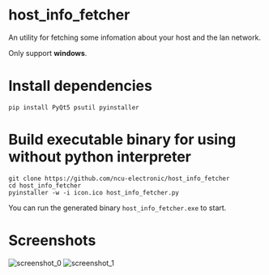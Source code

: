 # host_info_fetcher
An utility for fetching some infomation about your host and the lan network.

Only support **windows**.

# Install dependencies
```
pip install PyQt5 psutil pyinstaller
```

# Build executable binary for using without python interpreter
```
git clone https://github.com/ncu-electronic/host_info_fetcher
cd host_info_fetcher
pyinstaller -w -i icon.ico host_info_fetcher.py
```
You can run the generated binary `host_info_fetcher.exe` to start.

# Screenshots
![screenshot_0](https://raw.githubusercontent.com/ncu-electronic/host_info_fetcher/master/screenshots/Snipaste_2018-09-15_17-13-58.png)
![screenshot_1](https://raw.githubusercontent.com/ncu-electronic/host_info_fetcher/master/screenshots/Snipaste_2018-09-15_17-14-16.png)
